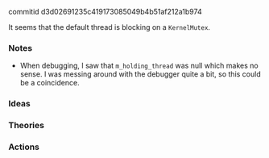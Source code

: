 commitid d3d02691235c419173085049b4b51af212a1b974

It seems that the default thread is blocking on a `KernelMutex`.

### Notes

-   When debugging, I saw that `m_holding_thread` was null which makes no sense.
    I was messing around with the debugger quite a bit, so this could be a coincidence.

### Ideas

### Theories

### Actions
